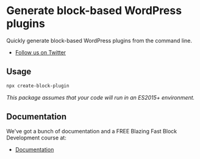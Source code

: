 # Generate block-based WordPress plugins

Quickly generate block-based WordPress plugins from the command line.

* [Follow us on Twitter](https://twitter.com/leeshadle)

## Usage

```bash
npx create-block-plugin
```

_This package assumes that your code will run in an ES2015+ environment._

## Documentation

We've got a bunch of documentation and a FREE Blazing Fast Block Development course at:

* [Documentation](https://wpplugin.com/)
